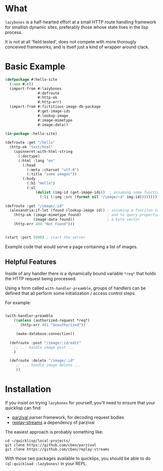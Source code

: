 # What

`lazybones` is a half-hearted effort at a small HTTP route handling
framework for smallish dynamic sites, preferably those whose state
lives in the lisp process.

It is not at all 'field tested', does not compete with more thorougly
conceived frameworks, and is itself just a kind of wrapper around
clack.

# Basic Example

``` lisp
(defpackage #:hello-site
  (:use #:cl)
  (import-from #:lazybones
               #:defroute 
               #:http-ok
               #:http-err)
  (import-from #:fictitious-image-db-package
               #:get-image-ids
               #:lookup-image
               #:image-mimetype
               #:image-data))
               
(in-package :hello-site)

(defroute :get "/hello"
  (http-ok "text/html"
    (spinneret:with-html-string
      (:doctype)
      (:html :lang "en"
        (:head 
          (:meta :charset "utf-8")
          (:title "some images"))
        (:body 
          (:h1 "Hello")
          (:ul
              (dolist (img-id (get-image-ids))  ; assuming some function to get ids
                (:li (:img :src (format nil "/image/~a" img-id))))))))))
            
(defroute :get "/image/:id"
  (alexandria:if-let (found (lookup-image id)) ; assuming a funciton to lookup images
    (http-ok (image-mimetype found)            ; and to query properties
             (image-data found))               ; a byte vector
    (http-err 404 "Not Found")))
    

(start :port 5000) ; start the server 

```

Example code that would serve a page containing a list of images.

## Helpful Features

Inside of any handler there is a dynamically bound variable `*req*`
that holds the HTTP request being processed.

Using a form called `with-handler-preamble`, groups of handlers can be
defined that all perform some initialization / access control steps.

For example:

``` lisp

(with-handler-preamble 
    ((unless (authorized-request *req*)
       (http-err 401 "Unauthorized"))

     (make-database-connection))
  
  (defroute :post "/image/:id/edit" 
    ;; ... handle image post ...
    )

  (defroute :delete "/image/:id"
     ;; ... handle image delete ...
     ))

```
# Installation

If you insist on trying `lazybones` for yourself, you'll need to
ensure that your quicklisp can find 

- [parzival](https://github.com/cbeo/parzival) parser framework, for decoding request bodies
- [replay-streams](https://github.com/cbeo/replay-streams) a dependency of parzival 

The easiest approach is probably something like:

    cd ~/quicklisp/local-projects/ 
    git clone https://github.com/cbeo/parzival 
    git clone https://github.com/cbeo/replay-streams 
    
With those two packages available to quicklips, you should be able to do
`(ql:quickload :lazybones)` in your REPL.


